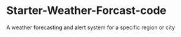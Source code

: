 # Starter-Weather-Forcast-code
A weather forecasting and alert system for a specific region or city
